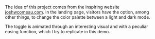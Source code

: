 The idea of this project comes from the inspiring website [joshwcomeau.com](https://joshwcomeau.com/). In the landing page, visitors have the option, among other things, to change the color palette between a light and dark mode.

The toggle is animated through an interesting visual and with a peculiar easing function, which I try to replicate in this demo.
